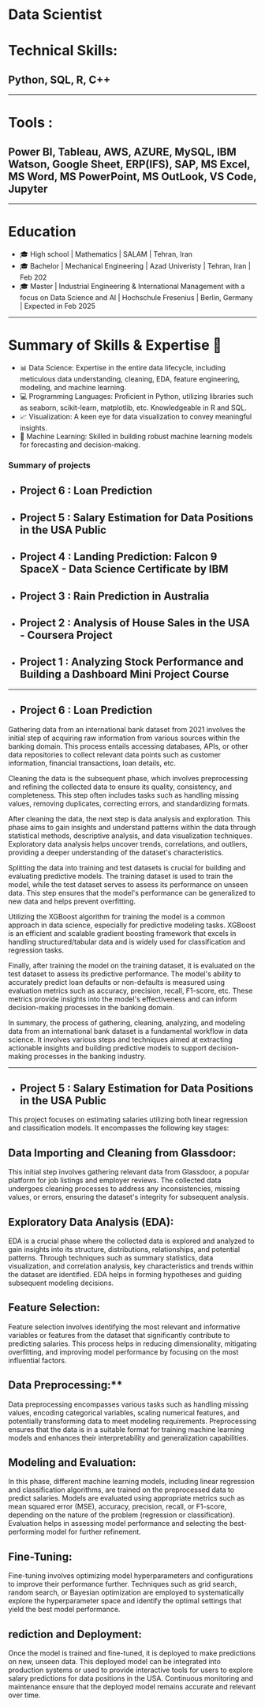 # Data Scientist

# Technical Skills: 
## Python, SQL, R, C++
----

# Tools : 
## Power BI, Tableau, AWS, AZURE, MySQL, IBM Watson, Google Sheet, ERP(IFS), SAP, MS Excel, MS Word, MS PowerPoint, MS OutLook, VS Code, Jupyter
---

# Education

- 🎓 High school  |  Mathematics                            |  SALAM    |  Tehran, Iran  
- 🎓 Bachelor     |  Mechanical Engineering                 |  Azad Univeristy  | Tehran, Iran  |  Feb 202
- 🎓 Master       |  Industrial Engineering & International Management with a focus on Data Science and AI  |  Hochschule Fresenius  |  Berlin, Germany  |  Expected in Feb 2025

---

# Summary of Skills & Expertise 🚀

- 📊 Data Science: Expertise in the entire data lifecycle, including meticulous data understanding, cleaning, EDA, feature engineering, modeling, and machine learning.
- 💻 Programming Languages: Proficient in Python, utilizing libraries such as seaborn, scikit-learn, matplotlib, etc. Knowledgeable in R and SQL.
- 📈 Visualization: A keen eye for data visualization to convey meaningful insights.
- 🤖 Machine Learning: Skilled in building robust machine learning models for forecasting and decision-making.

###  Summary of projects 

- ## Project 6 : Loan Prediction
- ## Project 5 : Salary Estimation for Data Positions in the USA Public
- ## Project 4 : Landing Prediction: Falcon 9 SpaceX - Data Science Certificate by IBM
- ## Project 3 : Rain Prediction in Australia
- ## Project 2 : Analysis of House Sales in the USA - Coursera Project
- ## Project 1 : Analyzing Stock Performance and Building a Dashboard Mini Project Course
----------


- ## Project 6 : Loan Prediction
 Gathering data from an international bank dataset from 2021 involves the initial step of acquiring raw information from various sources within the banking domain. This process entails accessing databases, APIs, or other data repositories to collect relevant data points such as customer information, financial transactions, loan details, etc. 

Cleaning the data is the subsequent phase, which involves preprocessing and refining the collected data to ensure its quality, consistency, and completeness. This step often includes tasks such as handling missing values, removing duplicates, correcting errors, and standardizing formats.

After cleaning the data, the next step is data analysis and exploration. This phase aims to gain insights and understand patterns within the data through statistical methods, descriptive analysis, and data visualization techniques. Exploratory data analysis helps uncover trends, correlations, and outliers, providing a deeper understanding of the dataset's characteristics.

Splitting the data into training and test datasets is crucial for building and evaluating predictive models. The training dataset is used to train the model, while the test dataset serves to assess its performance on unseen data. This step ensures that the model's performance can be generalized to new data and helps prevent overfitting.

Utilizing the XGBoost algorithm for training the model is a common approach in data science, especially for predictive modeling tasks. XGBoost is an efficient and scalable gradient boosting framework that excels in handling structured/tabular data and is widely used for classification and regression tasks.

Finally, after training the model on the training dataset, it is evaluated on the test dataset to assess its predictive performance. The model's ability to accurately predict loan defaults or non-defaults is measured using evaluation metrics such as accuracy, precision, recall, F1-score, etc. These metrics provide insights into the model's effectiveness and can inform decision-making processes in the banking domain.

In summary, the process of gathering, cleaning, analyzing, and modeling data from an international bank dataset is a fundamental workflow in data science. It involves various steps and techniques aimed at extracting actionable insights and building predictive models to support decision-making processes in the banking industry.

------

- ## Project 5 : Salary Estimation for Data Positions in the USA Public

This project focuses on estimating salaries utilizing both linear regression and classification models. It encompasses the following key stages:

## Data Importing and Cleaning from Glassdoor:
This initial step involves gathering relevant data from Glassdoor, a popular platform for job listings and employer reviews. The collected data undergoes cleaning processes to address any inconsistencies, missing values, or errors, ensuring the dataset's integrity for subsequent analysis.

## Exploratory Data Analysis (EDA):
EDA is a crucial phase where the collected data is explored and analyzed to gain insights into its structure, distributions, relationships, and potential patterns. Through techniques such as summary statistics, data visualization, and correlation analysis, key characteristics and trends within the dataset are identified. EDA helps in forming hypotheses and guiding subsequent modeling decisions.

## Feature Selection:
Feature selection involves identifying the most relevant and informative variables or features from the dataset that significantly contribute to predicting salaries. This process helps in reducing dimensionality, mitigating overfitting, and improving model performance by focusing on the most influential factors.

## Data Preprocessing:**
Data preprocessing encompasses various tasks such as handling missing values, encoding categorical variables, scaling numerical features, and potentially transforming data to meet modeling requirements. Preprocessing ensures that the data is in a suitable format for training machine learning models and enhances their interpretability and generalization capabilities.

## Modeling and Evaluation:
In this phase, different machine learning models, including linear regression and classification algorithms, are trained on the preprocessed data to predict salaries. Models are evaluated using appropriate metrics such as mean squared error (MSE), accuracy, precision, recall, or F1-score, depending on the nature of the problem (regression or classification). Evaluation helps in assessing model performance and selecting the best-performing model for further refinement.

## Fine-Tuning:
Fine-tuning involves optimizing model hyperparameters and configurations to improve their performance further. Techniques such as grid search, random search, or Bayesian optimization are employed to systematically explore the hyperparameter space and identify the optimal settings that yield the best model performance.

## rediction and Deployment:
Once the model is trained and fine-tuned, it is deployed to make predictions on new, unseen data. This deployed model can be integrated into production systems or used to provide interactive tools for users to explore salary predictions for data positions in the USA. Continuous monitoring and maintenance ensure that the deployed model remains accurate and relevant over time.
